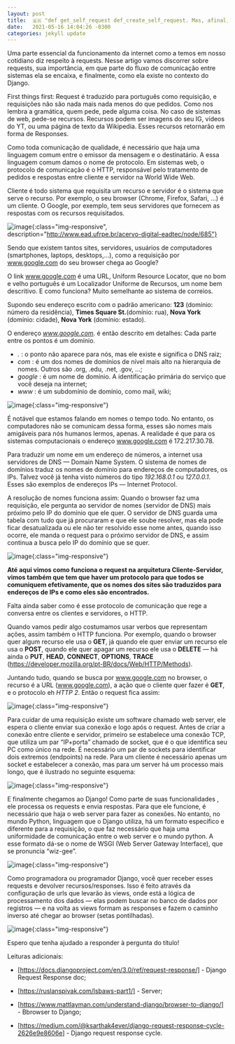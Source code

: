 ```yaml
---
layout: post
title:  🇧🇷 "def get_self_request def_create_self_request. Mas, afinal, o que é request?"
date:   2021-05-16 14:04:26 -0300
categories: jekyll update
---
```


Uma parte essencial da funcionamento da internet como a temos em nosso cotidiano diz respeito à requests. Nesse artigo vamos discorrer sobre requests, sua importância, em que parte do fluxo de comunicação entre sistemas ela se encaixa, e finalmente, como ela existe no contexto do Django.


First things first: Request é traduzido para português como requisição, e requisições não são nada mais nada menos do que pedidos. Como nos lembra a gramática, quem pede, pede alguma coisa. No caso de sistemas de web, pede-se recursos. Recursos podem ser imagens do seu IG, vídeos do YT, ou uma página de texto da Wikipedia. Esses recursos retornarão em forma de Responses.


Como toda comunicação de qualidade, é necessário que haja uma linguagem comum entre o emissor da mensagem e o destinatário. A essa linguagem comum damos o nome de protocolo. Em sistemas web, o protocolo de comunicação é o HTTP, responsável pelo tratamento de pedidos e respostas entre cliente e servidor na World Wide Web.


Cliente é todo sistema que requisita um recurso e servidor é o sistema que serve o recurso. Por exemplo, o seu browser (Chrome, Firefox, Safari, …) é um cliente. O Google, por exemplo, tem seus servidores que fornecem as respostas com os recursos requisitados.


![image](../../../../../../images/primeiro_post/cliente_servidor.jpeg){:class="img-responsive", description="http://www.ead.ufrpe.br/acervo-digital-eadtec/node/685"}


Sendo que existem tantos sites, servidores, usuários de computadores (smartphones, laptops, desktops,…), como a requisição por www.google.com do seu browser chega ao Google?

O link www.google.com é uma URL, Uniform Resource Locator, que no bom e velho português é um Localizador Uniforme de Recursos, um nome bem descritivo. E como funciona? Muito semelhante ao sistema de correios.

Supondo seu endereço escrito com o padrão americano: **123** (domínio: número da residência), **Times Square St.**(domínio: rua), **Nova York** (domínio: cidade), **Nova York** (domínio: estado).

O endereço _www.google.com_. é então descrito em detalhes:
Cada parte entre os pontos é um domínio.


- _._ : o ponto não aparece para nós, mas ele existe e significa o DNS raiz;
- _com_ : é um dos nomes de domínios de nível mais alto na hierarquia de nomes. Outros são .org, .edu, .net, .gov, …;
- _google_ : é um nome de domínio. A identificação primária do serviço que você deseja na internet;
- _www_ : é um subdomínio de domínio, como mail, wiki;


![image](../../../../../../images/primeiro_post/resolucao_de_nomes.jpeg){:class="img-responsive"}


É notável que estamos falando em nomes o tempo todo. No entanto, os computadores não se comunicam dessa forma, esses são nomes mais amigáveis para nós humanos lermos, apenas. A realidade é que para os sistemas computacionais o endereço www.google.com é 172.217.30.78.


Para traduzir um nome em um endereço de números, a internet usa servidores de DNS — Domain Name System. O sistema de nomes de domínios traduz os nomes de domínio para endereços de computadores, os IPs. Talvez você já tenha visto números do tipo _192.168.0.1_ ou _127.0.0.1_. Esses são exemplos de endereços IPs — Internet Protocol.


A resolução de nomes funciona assim: Quando o browser faz uma requisição, ele pergunta ao servidor de nomes (servidor de DNS) mais próximo pelo IP do domínio que ele quer. O servidor de DNS guarda uma tabela com tudo que já procuraram e que ele soube resolver, mas ela pode ficar desatualizada ou ele não ter resolvido esse nome antes, quando isso ocorre, ele manda o request para o próximo servidor de DNS, e assim continua a busca pelo IP do domínio que se quer.

![image](../../../../../../images/primeiro_post/dns.png){:class="img-responsive"}

**Até aqui vimos como funciona o request na arquitetura Cliente-Servidor, vimos também que tem que haver um protocolo para que todos se comuniquem efetivamente, que os nomes dos sites são traduzidos para endereços de IPs e como eles são encontrados.**

Falta ainda saber como é esse protocolo de comunicação que rege a conversa entre os clientes e servidores, o HTTP.

Quando vamos pedir algo costumamos usar verbos que representam ações, assim também o HTTP funciona. Por exemplo, quando o browser quer algum recurso ele usa o **GET**, já quando ele quer enviar um recurso ele usa o **POST**, quando ele quer apagar um recurso ele usa o **DELETE** — há ainda o **PUT**, **HEAD**, **CONNECT**, **OPTIONS**, **TRACE** (https://developer.mozilla.org/pt-BR/docs/Web/HTTP/Methods).

Juntando tudo, quando se busca por www.google.com no browser, o recurso é a URL (www.google.com), a ação que o cliente quer fazer é **GET**, e o protocolo eh _HTTP 2_. Então o request fica assim:

![image](../../../../../../images/primeiro_post/request.png){:class="img-responsive"}

Para cuidar de uma requisição existe um software chamado web server, ele espera o cliente enviar sua conexão e logo após o request. Antes de criar a conexão entre cliente e servidor, primeiro se estabelece uma conexão TCP, que utiliza um par “IP+porta” chamado de socket, que é o que identifica seu PC como único na rede. É necessário um par de sockets para identificar dois extremos (endpoints) na rede. Para um cliente é necessário apenas um socket e estabelecer a conexão, mas para um server há um processo mais longo, que é ilustrado no seguinte esquema:

![image](../../../../../../images/primeiro_post/listen_server.png){:class="img-responsive"}


E finalmente chegamos ao Django! Como parte de suas funcionalidades , ele processa os requests e envia respostas. Para que ele funcione, é necessário que haja o web server para fazer as conexões. No entanto, no mundo Python, linguagem que o Django utiliza, há um formato específico e diferente para a requisição, o que faz necessário que haja uma uniformidade de comunicação entre o web server e o mundo python. A esse formato dá-se o nome de WSGI (Web Server Gateway Interface), que se pronuncia “wiz-gee”.

![image](../../../../../../images/primeiro_post/middleware.png){:class="img-responsive"}

Como programadora ou programador Django, você quer receber esses requests e devolver recursos/responses. Isso é feito através da configuração de urls que levarão às views, onde está a lógica de processamento dos dados — elas podem buscar no banco de dados por registros — e na volta as views formam as responses e fazem o caminho inverso até chegar ao browser (setas pontilhadas).

![image](../../../../../../images/primeiro_post/dns_until_pc.png){:class="img-responsive"}

Espero que tenha ajudado a responder à pergunta do título!


Leituras adicionais:


- [https://docs.djangoproject.com/en/3.0/ref/request-response/] - Django Request Response doc;

- [https://ruslanspivak.com/lsbaws-part1/] - Server;

- [https://www.mattlayman.com/understand-django/browser-to-django/] - Bbrowser to Django;

- [https://medium.com/@ksarthak4ever/django-request-response-cycle-2626e9e8606e] - Django request response cycle.